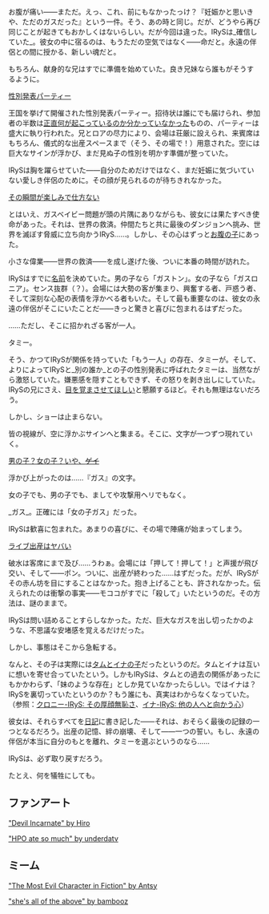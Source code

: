 <!-- title: ホットピンクワン -->
<!-- status: インブレッド -->

お腹が痛い――まただ。えっ、これ、前にもなかったっけ？『妊娠かと思いきや、ただのガスだった』という一件。そう、あの時と同じ。だが、どうやら再び同じことが起きてもおかしくはないらしい。だが今回は違った。IRySは\_確信していた\_。彼女の中に宿るのは、もうただの空気ではなく――命だと。永遠の伴侶との間に授かる、新しい魂だと。

もちろん、献身的な兄はすでに準備を始めていた。良き兄妹なら誰もがそうするように。

[性別発表パーティー](#embed:https://www.youtube.com/live/os9TbwMUcbk?t=498)

王国を挙げて開催された性別発表パーティー。招待状は誰にでも届けられ、参加者の半数は[正直何が起こっているのか分かっていなかった](https://www.youtube.com/live/os9TbwMUcbk?t=657)ものの、パーティーは盛大に執り行われた。兄とロアの尽力により、会場は荘厳に設えられ、来賓席はもちろん、儀式的な出産スペースまで（そう、その場で！）用意された。空には巨大なサインが浮かび、まだ見ぬ子の性別を明かす準備が整っていた。

IRySは胸を躍らせていた――自分のためだけではなく、まだ妊娠に気づいていない愛しき伴侶のために。その顔が見られるのが待ちきれなかった。

[その瞬間が楽しみで仕方ない](#embed:https://www.youtube.com/live/os9TbwMUcbk?t=1116)

とはいえ、ガスベイビー問題が頭の片隅にありながらも、彼女には果たすべき使命があった。それは、世界の救済。仲間たちと共に最後のダンジョンへ挑み、世界を滅ぼす脅威に立ち向かうIRyS……。しかし、その心はずっと[お腹の子](https://www.youtube.com/live/os9TbwMUcbk?t=2354)にあった。

小さな偉業――世界の救済――を成し遂げた後、ついに本番の時間が訪れた。

IRySはすでに[名前](https://www.youtube.com/live/os9TbwMUcbk?t=3581)を決めていた。男の子なら「ガストン」。女の子なら「ガスロニア」。センス抜群（？）。会場には大勢の客が集まり、興奮する者、戸惑う者、そして深刻な心配の表情を浮かべる者もいた。そして最も重要なのは、彼女の永遠の伴侶がそこにいたことだ――きっと驚きと喜びに包まれるはずだった。

……ただし、そこに招かれざる客が一人。

タミー。

そう、かつてIRySが関係を持っていた「もう一人」の存在、タミーが。そして、よりによってIRySと\_別の誰か\_との子の性別発表に呼ばれたタミーは、当然ながら激怒していた。嫌悪感を隠すこともできず、その怒りを剥き出しにしていた。IRySの兄にさえ、[目を覚まさせてほしい](https://www.youtube.com/live/os9TbwMUcbk?t=5189)と懇願するほど。それも無理はないだろう。

しかし、ショーは止まらない。

皆の視線が、空に浮かぶサインへと集まる。そこに、文字が一つずつ現れていく。

[男の子？女の子？いや、~~ゲイ~~](#embed:https://www.youtube.com/live/os9TbwMUcbk?t=5636)

浮かび上がったのは……『ガス』の文字。

女の子でも、男の子でも、ましてや攻撃用ヘリでもなく。

\_ガス\_。正確には「女の子ガス」だった。

IRySは歓喜に包まれた。あまりの喜びに、その場で陣痛が始まってしまう。

[ライブ出産はヤバい](#embed:www.youtube.com/live/os9TbwMUcbk?t=5739)

破水は客席にまで及び……うわぁ。会場には「押して！押して！」と声援が飛び交い、そして――ポン。ついに、出産が終わった……はずだった。だが、IRySがその赤ん坊を目にすることはなかった。抱き上げることも、許されなかった。伝えられたのは衝撃の事実――モココがすでに「殺して」いたというのだ。その方法は、謎のままで。

IRySは問い詰めることすらしなかった。ただ、巨大なガスを出し切ったかのような、不思議な安堵感を覚えるだけだった。

しかし、事態はそこから急転する。

なんと、その子は実際には[タムとイナの子](https://www.youtube.com/live/os9TbwMUcbk?t=6901)だったというのだ。タムとイナは互いに想いを寄せ合っていたという。しかもIRySは、タムとの過去の関係があったにもかかわらず、「妹のような存在」としか見ていなかったらしい。ではイナは？IRySを裏切っていたというのか？もう誰にも、真実はわからなくなっていた。（参照：[クロニー-IRyS: その厚顔無恥さ](#edge:irys-kronii)、[イナ-IRyS: 他の人へと向かう心](#edge:ina-irys)）

彼女は、それらすべてを[日記](https://www.youtube.com/live/os9TbwMUcbk?t=11636)に書き記した――それは、おそらく最後の記録の一つとなるだろう。出産の記憶、絆の崩壊、そして――一つの誓い。もし、永遠の伴侶が本当に自分のもとを離れ、タミーを選ぶというのなら……

IRySは、必ず取り戻すだろう。

たとえ、何を犠牲にしても。

## ファンアート

["Devil Incarnate" by Hiro](https://x.com/hiroavrs/status/1945501544251875673)

["HPO ate so much" by underdatv](https://x.com/underdatv/status/1921053079169912913)

<!-- ina, kronii -->

## ミーム

["The Most Evil Character in Fiction" by Antsy](https://x.com/antsy_af/status/1921049754114339102)

["she's all of the above" by bambooz](https://x.com/_bambooz/status/1921705687010185267)

<!-- bae, kronii -->
